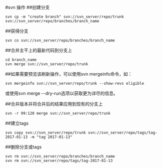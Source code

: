 #svn 操作
##创建分支

```
svn cp -m "create branch" svn://svn_server/repo/trunk svn://svn_server/repo/branches/branch_name
```

##获得分支

```
svn co svn://svn_server/repo/branches/branch_name
```

##合并主干上的最新代码到分支上

```
cd branch_name
svn merge svn://svn_server/repo/trunk
```

##如果需要预览该刷新操作，可以使用svn mergeinfo命令，如：

```
svn mergeinfo svn://svn_server/repo/trunk --show-revs eligible
```

或使用svn merge --dry-run选项以获取更为详尽的信息。

##合并版本并将合并后的结果应用到现有的分支上

```
svn -r 99:120 merge svn://svn_server/repo/trunk
```



##建立tags

```
svn copy svn://svn_server/repo/trunk svn://svn_server/repo/tags/tag-2017-01-13 -m "tag 2017-01-13"
```


##删除分支或tags

```
svn rm svn://svn_server/repo/branches/branch_name
svn rm svn://svn_server/repo/tags/tag-2017-01-13
```
